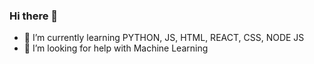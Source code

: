 ### Hi there 👋

- 🌱 I’m currently learning PYTHON, JS, HTML, REACT, CSS, NODE JS
- 🤔 I’m looking for help with Machine Learning

